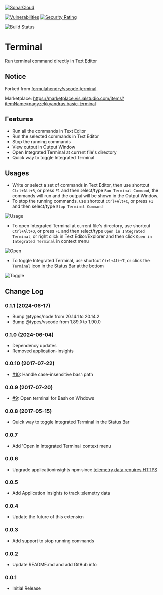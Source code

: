 [![SonarCloud](https://sonarcloud.io/images/project_badges/sonarcloud-orange.svg)](https://sonarcloud.io/summary/new_code?id=nagyzekkyandras_vscode-terminal)

[![Vulnerabilities](https://sonarcloud.io/api/project_badges/measure?project=nagyzekkyandras_vscode-terminal&metric=vulnerabilities)](https://sonarcloud.io/summary/new_code?id=nagyzekkyandras_vscode-terminal)
[![Security Rating](https://sonarcloud.io/api/project_badges/measure?project=nagyzekkyandras_vscode-terminal&metric=security_rating)](https://sonarcloud.io/summary/new_code?id=nagyzekkyandras_vscode-terminal)

![Build Status](https://github.com/nagyzekkyandras/vscode-terminal/actions/workflows/build.yml/badge.svg)

# Terminal

Run terminal command directly in Text Editor

## Notice
Forked from [formulahendry/vscode-terminal](https://github.com/formulahendry/vscode-terminal).


Marketplace: https://marketplace.visualstudio.com/items?itemName=nagyzekkyandras.basic-terminal

## Features

* Run all the commands in Text Editor
* Run the selected commands in Text Editor
* Stop the running commands
* View output in Output Window
* Open Integrated Terminal at current file's directory
* Quick way to toggle Integrated Terminal

## Usages

* Write or select a set of commands in Text Editor, then use shortcut `Ctrl+Alt+R`, or press `F1` and then select/type `Run Terminal Command`, the commands will run and the output will be shown in the Output Window.
* To stop the running commands, use shortcut `Ctrl+Alt+C`, or press `F1` and then select/type `Stop Terminal Command`

![Usage](images/usage.gif)

* To open Integrated Terminal at current file's directory, use shortcut `Ctrl+Alt+O`, or press `F1` and then select/type `Open in Integrated Terminal`, or right click in Text Editor/Explorer and then click `Open in Integrated Terminal` in context menu

![Open](images/open.gif)

* To toggle Integrated Terminal, use shortcut `Ctrl+Alt+T`, or click the `Terminal` icon in the Status Bar at the bottom

![Toggle](images/toggle.png)

## Change Log
### 0.1.1 (2024-06-17)
* Bump @types/node from 20.14.1 to 20.14.2
* Bump @types/vscode from 1.89.0 to 1.90.0

### 0.1.0 (2024-06-04)
* Dependency updates
* Removed application-insights

### 0.0.10 (2017-07-22)
* [#10](https://github.com/formulahendry/vscode-terminal/issues/10): Handle case-insensitive bash path

### 0.0.9 (2017-07-20)
* [#9](https://github.com/formulahendry/vscode-terminal/issues/9): Open terminal for Bash on Windows

### 0.0.8 (2017-05-15)
* Quick way to toggle Integrated Terminal in the Status Bar

### 0.0.7
* Add 'Open in Integrated Terminal' context menu

### 0.0.6
* Upgrade applicationinsights npm since [telemetry data requires HTTPS](https://azure.microsoft.com/en-us/updates/application-insights-telemetry-data-now-requires-https-with-shutdown-of-http-data-collectors/)

### 0.0.5
* Add Application Insights to track telemetry data

### 0.0.4
* Update the future of this extension

### 0.0.3
* Add support to stop running commands

### 0.0.2
* Update README.md and add GitHub info

### 0.0.1
* Initial Release
